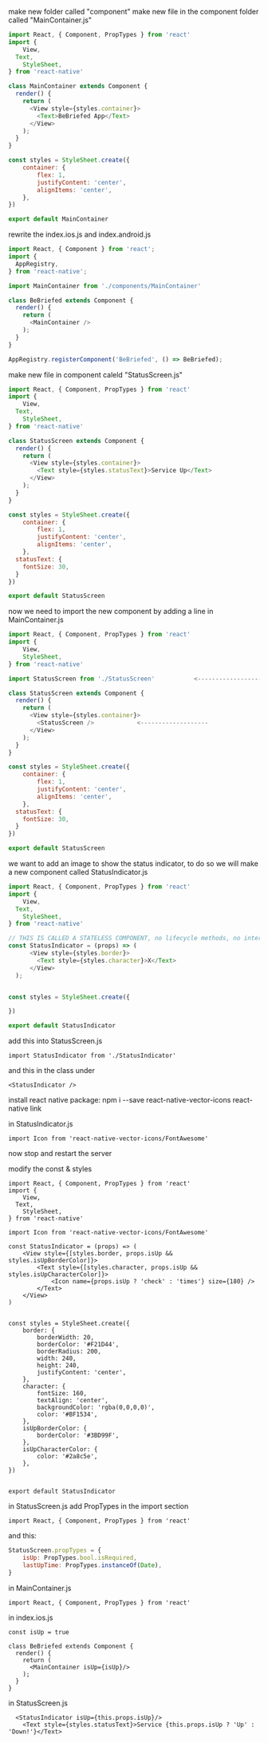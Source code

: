 make new folder called "component"
make new file in the component folder called "MainContainer.js"
```js
import React, { Component, PropTypes } from 'react'
import {
	View,
  Text,
	StyleSheet,
} from 'react-native'

class MainContainer extends Component {
  render() {
    return (
      <View style={styles.container}>
        <Text>BeBriefed App</Text>
      </View>
    );
  }
}

const styles = StyleSheet.create({
	container: {
		flex: 1,
		justifyContent: 'center',
		alignItems: 'center',
	},
})

export default MainContainer

```

rewrite the index.ios.js and index.android.js
```js
import React, { Component } from 'react';
import {
  AppRegistry,
} from 'react-native';

import MainContainer from './components/MainContainer'

class BeBriefed extends Component {
  render() {
    return (
      <MainContainer />
    );
  }
}

AppRegistry.registerComponent('BeBriefed', () => BeBriefed);
```


make new file in component caleld "StatusScreen.js"
```js
import React, { Component, PropTypes } from 'react'
import {
	View,
  Text,
	StyleSheet,
} from 'react-native'

class StatusScreen extends Component {
  render() {
    return (
      <View style={styles.container}>
        <Text style={styles.statusText}>Service Up</Text>
      </View>
    );
  }
}

const styles = StyleSheet.create({
	container: {
		flex: 1,
		justifyContent: 'center',
		alignItems: 'center',
	},
  statusText: {
    fontSize: 30,
  }
})

export default StatusScreen
```

now we need to import the new component by adding a line in MainContainer.js
```js
import React, { Component, PropTypes } from 'react'
import {
	View,
	StyleSheet,
} from 'react-native'

import StatusScreen from './StatusScreen'			<-------------------

class StatusScreen extends Component {
  render() {
    return (
      <View style={styles.container}>
        <StatusScreen />			<-------------------
      </View>
    );
  }
}

const styles = StyleSheet.create({
	container: {
		flex: 1,
		justifyContent: 'center',
		alignItems: 'center',
	},
  statusText: {
    fontSize: 30,
  }
})

export default StatusScreen
```
we want to add an image to show the status indicator, to do so we will make a new component called StatusIndicator.js

```js
import React, { Component, PropTypes } from 'react'
import {
	View,
  Text,
	StyleSheet,
} from 'react-native'

// THIS IS CALLED A STATELESS COMPONENT, no lifecycle methods, no interal state, all data must be passed through props
const StatusIndicator = (props) => (
      <View style={styles.border}>
        <Text style={styles.character}>X</Text>
      </View>
  );


const styles = StyleSheet.create({

})

export default StatusIndicator

```

add this into StatusScreen.js
```
import StatusIndicator from './StatusIndicator'
```
and this in the class under <view>
```
<StatusIndicator />
```

install react native package:
npm i --save react-native-vector-icons
react-native link

in StatusIndicator.js
```
import Icon from 'react-native-vector-icons/FontAwesome'
```
now stop and restart the server

modify the const & styles
```
import React, { Component, PropTypes } from 'react'
import {
	View,
  Text,
	StyleSheet,
} from 'react-native'

import Icon from 'react-native-vector-icons/FontAwesome'

const StatusIndicator = (props) => (
	<View style={[styles.border, props.isUp && styles.isUpBorderColor]}>
		<Text style={[styles.character, props.isUp && styles.isUpCharacterColor]}>
			<Icon name={props.isUp ? 'check' : 'times'} size={180} />
		</Text>
	</View>
)


const styles = StyleSheet.create({
	border: {
		borderWidth: 20,
		borderColor: '#F21D44',
		borderRadius: 200,
		width: 240,
		height: 240,
		justifyContent: 'center',
	},
	character: {
		fontSize: 160,
		textAlign: 'center',
		backgroundColor: 'rgba(0,0,0,0)',
		color: '#BF1534',
	},
	isUpBorderColor: {
		borderColor: '#3BD99F',
	},
	isUpCharacterColor: {
		color: '#2a8c5e',
	},
})


export default StatusIndicator
```


in StatusScreen.js
add PropTypes in the import section
```
import React, { Component, PropTypes } from 'react'
```
and this:
```js
StatusScreen.propTypes = {
	isUp: PropTypes.bool.isRequired,
	lastUpTime: PropTypes.instanceOf(Date),
}
```

in MainContainer.js
```
import React, { Component, PropTypes } from 'react'
```


in index.ios.js
```
const isUp = true

class BeBriefed extends Component {
  render() {
    return (
      <MainContainer isUp={isUp}/>
    );
  }
}
```

in StatusScreen.js
```
  <StatusIndicator isUp={this.props.isUp}/>
	<Text style={styles.statusText}>Service {this.props.isUp ? 'Up' : 'Down!'}</Text>
```

